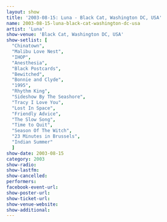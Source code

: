 ```yaml
---
layout: show
title: '2003-08-15: Luna - Black Cat, Washington DC, USA'
name: 2003-08-15-luna-black-cat-washington-dc-usa
artist: 'Luna'
show-venue: 'Black Cat, Washington DC, USA'
show-setlist: [
  "Chinatown",
  "Malibu Love Nest",
  "IHOP",
  "Anesthesia",
  "Black Postcards",
  "Bewitched",
  "Bonnie and Clyde",
  "1995",
  "Rhythm King",
  "Sideshow By The Seashore",
  "Tracy I Love You",
  "Lost In Space",
  "Friendly Advice",
  "The Slow Song",
  "Time to Quit",
  "Season Of The Witch",
  "23 Minutes in Brussels",
  "Indian Summer"
  ]
show-date: 2003-08-15
category: 2003
show-radio: 
show-lastfm: 
show-cancelled: 
performers: 
facebook-event-url: 
show-poster-url: 
show-ticket-url: 
show-venue-website: 
show-additional: 
---
```


